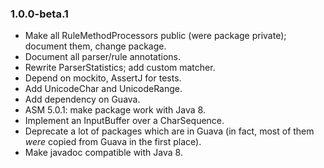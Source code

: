 ### 1.0.0-beta.1

* Make all RuleMethodProcessors public (were package private); document them,
  change package.
* Document all parser/rule annotations.
* Rewrite ParserStatistics; add custom matcher.
* Depend on mockito, AssertJ for tests.
* Add UnicodeChar and UnicodeRange.
* Add dependency on Guava.
* ASM 5.0.1: make package work with Java 8.
* Implement an InputBuffer over a CharSequence.
* Deprecate a lot of packages which are in Guava (in fact, most of them _were_
  copied from Guava in the first place).
* Make javadoc compatible with Java 8.

